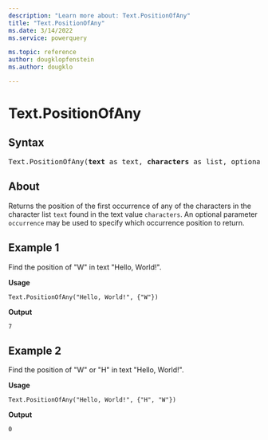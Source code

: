 ```yaml
---
description: "Learn more about: Text.PositionOfAny"
title: "Text.PositionOfAny"
ms.date: 3/14/2022
ms.service: powerquery

ms.topic: reference
author: dougklopfenstein
ms.author: dougklo

---
```

# Text.PositionOfAny

## Syntax

<pre>
Text.PositionOfAny(<b>text</b> as text, <b>characters</b> as list, optional <b>occurrence</b> as nullable number) as any
</pre>
  
## About

Returns the position of the first occurrence of any of the characters in the character list `text` found in the text value `characters`. An optional parameter `occurrence` may be used to specify which occurrence position to return.

## Example 1

Find the position of "W" in text "Hello, World!".

**Usage**

```powerquery-m
Text.PositionOfAny("Hello, World!", {"W"})
```

**Output**

`7`

## Example 2

Find the position of "W" or "H" in text "Hello, World!".

**Usage**

```powerquery-m
Text.PositionOfAny("Hello, World!", {"H", "W"})
```

**Output**

`0`
